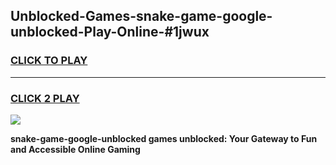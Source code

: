 
## Unblocked-Games-snake-game-google-unblocked-Play-Online-#1jwux
<h3>
<a href="https://premium.freeplayer.one?title=snake-game-google-unblocked&ref=24F">CLICK TO PLAY</a></h3>
<hr>

<h3>
<a href="https://premium.freeplayer.one?title=snake-game-google-unblocked&ref=24F">CLICK 2 PLAY</a>
  
</h3>

<a href="https://premium.freeplayer.one?title=snake-game-google-unblocked&ref=24F/"><img src="https://clearcache.store/games.png"></a>


**snake-game-google-unblocked games unblocked: Your Gateway to Fun and Accessible Online Gaming**
